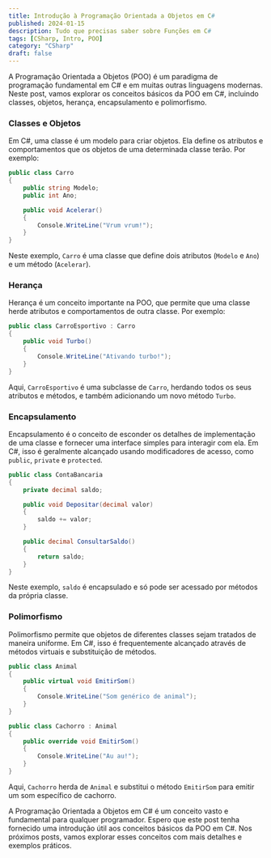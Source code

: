 ```yaml
---
title: Introdução à Programação Orientada a Objetos em C#
published: 2024-01-15
description: Tudo que precisas saber sobre Funções em C#
tags: [CSharp, Intro, POO]
category: "CSharp"
draft: false
---
```


A Programação Orientada a Objetos (POO) é um paradigma de programação fundamental em C# e em muitas outras linguagens modernas. Neste post, vamos explorar os conceitos básicos da POO em C#, incluindo classes, objetos, herança, encapsulamento e polimorfismo.

### Classes e Objetos

Em C#, uma classe é um modelo para criar objetos. Ela define os atributos e comportamentos que os objetos de uma determinada classe terão. Por exemplo:

```csharp
public class Carro
{
    public string Modelo;
    public int Ano;

    public void Acelerar()
    {
        Console.WriteLine("Vrum vrum!");
    }
}
```

Neste exemplo, `Carro` é uma classe que define dois atributos (`Modelo` e `Ano`) e um método (`Acelerar`).

### Herança

Herança é um conceito importante na POO, que permite que uma classe herde atributos e comportamentos de outra classe. Por exemplo:

```csharp
public class CarroEsportivo : Carro
{
    public void Turbo()
    {
        Console.WriteLine("Ativando turbo!");
    }
}
```

Aqui, `CarroEsportivo` é uma subclasse de `Carro`, herdando todos os seus atributos e métodos, e também adicionando um novo método `Turbo`.

### Encapsulamento

Encapsulamento é o conceito de esconder os detalhes de implementação de uma classe e fornecer uma interface simples para interagir com ela. Em C#, isso é geralmente alcançado usando modificadores de acesso, como `public`, `private` e `protected`.

```csharp
public class ContaBancaria
{
    private decimal saldo;

    public void Depositar(decimal valor)
    {
        saldo += valor;
    }

    public decimal ConsultarSaldo()
    {
        return saldo;
    }
}
```

Neste exemplo, `saldo` é encapsulado e só pode ser acessado por métodos da própria classe.

### Polimorfismo

Polimorfismo permite que objetos de diferentes classes sejam tratados de maneira uniforme. Em C#, isso é frequentemente alcançado através de métodos virtuais e substituição de métodos.

```csharp
public class Animal
{
    public virtual void EmitirSom()
    {
        Console.WriteLine("Som genérico de animal");
    }
}

public class Cachorro : Animal
{
    public override void EmitirSom()
    {
        Console.WriteLine("Au au!");
    }
}
```

Aqui, `Cachorro` herda de `Animal` e substitui o método `EmitirSom` para emitir um som específico de cachorro.

A Programação Orientada a Objetos em C# é um conceito vasto e fundamental para qualquer programador. Espero que este post tenha fornecido uma introdução útil aos conceitos básicos da POO em C#. Nos próximos posts, vamos explorar esses conceitos com mais detalhes e exemplos práticos.
